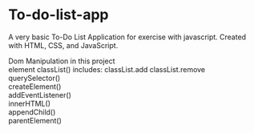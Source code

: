 # To-do-list-app
A very basic To-Do List Application for exercise with javascript.
Created with HTML, CSS, and JavaScript.

Dom Manipulation in this project <br/>
element classList() includes: classList.add classList.remove <br/>
querySelector() <br/>
createElement() <br/>
addEventListener() <br/>
innerHTML() <br/>
appendChild() <br/>
parentElement() <br/>
